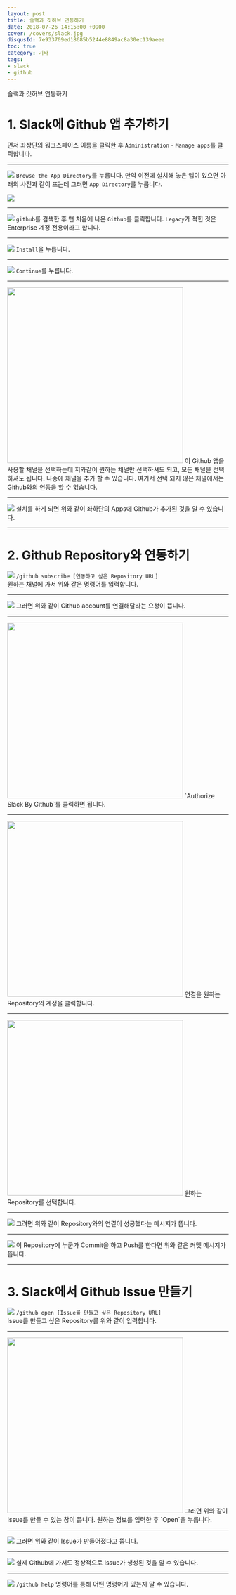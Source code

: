 ```yaml
---
layout: post
title: 슬랙과 깃허브 연동하기
date: 2018-07-26 14:15:00 +0900
cover: /covers/slack.jpg
disqusId: 7e933709ed18685b5244e8849ac8a30ec139aeee
toc: true
category: 기타
tags:
- slack
- github
---
```


슬랙과 깃허브 연동하기

<!-- more -->

# 1. Slack에 Github 앱 추가하기

먼저 좌상단의 워크스페이스 이름을 클릭한 후 `Administration` - `Manage apps`를 클릭합니다.

---

![](./001.jpg)
`Browse the App Directory`를 누릅니다. 만약 이전에 설치해 놓은 앱이 있으면 아래의 사진과 같이 뜨는데 그러면 `App Directory`를 누릅니다.

![](./022.jpg)

---

![](./002.jpg)
`github`를 검색한 후 맨 처음에 나온 `Github`를 클릭합니다. `Legacy`가 적힌 것은 Enterprise 계정 전용이라고 합니다.

---

![](./003.jpg)
`Install`을 누릅니다.

---

![](./004.jpg)
`Continue`를 누릅니다.

---

<img src="./005.jpg" width="400">
이 Github 앱을 사용할 채널을 선택하는데 저와같이 원하는 채널만 선택하셔도 되고, 모든 채널을 선택하셔도 됩니다.
나중에 채널을 추가 할 수 있습니다. 여기서 선택 되지 않은 채널에서는 Github와의 연동을 할 수 없습니다.

---

![](./006.jpg)
설치를 하게 되면 위와 같이 좌하단의 Apps에 Github가 추가된 것을 알 수 있습니다.

---

# 2. Github Repository와 연동하기

![](./008.jpg)
`/github subscribe [연동하고 싶은 Repository URL]`    
원하는 채널에 가서 위와 같은 명령어를 입력합니다.

---

![](./009.jpg)
그러면 위와 같이 Github account를 연결해달라는 요청이 뜹니다.

---

<img src="./010.jpg" width="400">
`Authorize Slack By Github`를 클릭하면 됩니다.

---

<img src="./011.jpg" width="400">
연결을 원하는 Repository의 계정을 클릭합니다.

---

<img src="./012.jpg" width="400">
원하는 Repository를 선택합니다.

---

![](./014.jpg)
그려면 위와 같이 Repository와의 연결이 성공했다는 메시지가 뜹니다.

---

![](./015.jpg)
이 Repository에 누군가 Commit을 하고 Push를 한다면 위와 같은 커멧 메시지가 뜹니다.

---

# 3. Slack에서 Github Issue 만들기

![](./016.jpg)
`/github open [Issue를 만들고 싶은 Repository URL]`    
Issue를 만들고 싶은 Repository를 위와 같이 입력합니다.

---

<img src="./017.jpg" width="400">
그러면 위와 같이 Issue를 만들 수 있는 창이 뜹니다. 원하는 정보를 입력한 후 `Open`을 누릅니다.

---

![](./018.jpg)
그러면 위와 같이 Issue가 만들어졌다고 뜹니다.

---

![](./019.jpg)
실제 Github에 가서도 정상적으로 Issue가 생성된 것을 알 수 있습니다.

---

![](./021.jpg)
`/github help` 명령어를 통해 어떤 명령어가 있는지 알 수 있습니다.
